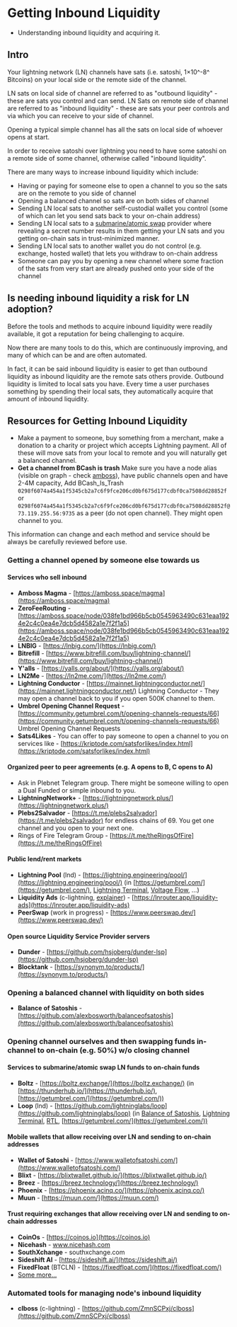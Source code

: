 # Getting Inbound Liquidity

- Understanding inbound liquidity and acquiring it.

## Intro

Your lightning network (LN) channels have sats (i.e. satoshi, 1×10^-8^ Bitcoins) on your local side or the remote side of the channel.

LN sats on local side of channel are referred to as "outbound liquidity" - these are sats you control and can send.
LN Sats on remote side of channel are referred to as "inbound liquidity" - these are sats your peer controls and via which you can receive to your side of channel.

Opening a typical simple channel has all the sats on local side of whoever opens at start.

In order to receive satoshi over lightning you need to have some satoshi on a remote side of some channel, otherwise called "inbound liquidity".

There are many ways to increase inbound liquidity which include:

- Having or paying for someone else to open a channel to you so the sats are on the remote to you side of channel
- Opening a balanced channel so sats are on both sides of channel
- Sending LN local sats to another self-custodial wallet you control (some of which can let you send sats back to your on-chain address)
- Sending LN local sats to a [submarine/atomic swap](https://docs.lightning.engineering/the-lightning-network/lightning-overview/understanding-submarine-swaps) provider where revealing a secret number results in them getting your LN sats and you getting on-chain sats in trust-minimized manner.
- Sending LN local sats to another wallet you do not control (e.g. exchange, hosted wallet) that lets you withdraw to on-chain address
- Someone can pay you by opening a new channel where some fraction of the sats from very start are already pushed onto your side of the channel

## Is needing inbound liquidity a risk for LN adoption?

Before the tools and methods to acquire inbound liquidity were readily available, it got a reputation for being challenging to acquire.

Now there are many tools to do this, which are continuously improving, and many of which can be and are often automated.

In fact, it can be said inbound liquidity is easier to get than outbound liquidity as inbound liquidity are the remote sats others provide. Outbound liquidity is limited to local sats you have. Every time a user purchases something by spending their local sats, they automatically acquire that amount of inbound liquidity.

## Resources for Getting Inbound Liquidity

- Make a payment to someone, buy something from a merchant, make a donation to a charity or project which accepts Lightning payment. All of these will move sats from your local to remote and you will naturally get a balanced channel.
- **Get a channel from BCash is trash** Make sure you have a node alias (visible on graph - check [amboss](https://amboss.space/)), have public channels open and have 2-4M capacity, Add BCash_Is_Trash `0298f6074a454a1f5345cb2a7c6f9fce206cd0bf675d177cdbf0ca7508dd28852f` or `0298f6074a454a1f5345cb2a7c6f9fce206cd0bf675d177cdbf0ca7508dd28852f@73.119.255.56:9735` as a peer (do not open channel). They might open channel to you.

This information can change and each method and service should be always be carefully reviewed before use.

### Getting a channel opened by someone else towards us

#### Services who sell inbound

- **Amboss Magma** - [https://amboss.space/magma](https://amboss.space/magma)
- **ZeroFeeRouting** - [https://amboss.space/node/038fe1bd966b5cb0545963490c631eaa1924e2c4c0ea4e7dcb5d4582a1e7f2f1a5](https://amboss.space/node/038fe1bd966b5cb0545963490c631eaa1924e2c4c0ea4e7dcb5d4582a1e7f2f1a5)
- **LNBIG** - [https://lnbig.com/](https://lnbig.com/)
- **Bitrefill** - [https://www.bitrefill.com/buy/lightning-channel/](https://www.bitrefill.com/buy/lightning-channel/)
- **Y'alls** - [https://yalls.org/about/](https://yalls.org/about/)
- **LN2Me** - [https://ln2me.com/](https://ln2me.com/)
- **Lightning Conductor** - [https://mainnet.lightningconductor.net/](https://mainnet.lightningconductor.net/) Lightning Conductor - They may open a channel back to you if you open 500K channel to them.
- **Umbrel Opening Channel Request** - [https://community.getumbrel.com/t/opening-channels-requests/66](https://community.getumbrel.com/t/opening-channels-requests/66) Umbrel Opening Channel Requests
- **Sats4Likes** - You can offer to pay someone to open a channel to you on services like - [https://kriptode.com/satsforlikes/index.html](https://kriptode.com/satsforlikes/index.html)

#### Organized peer to peer agreements (e.g. A opens to B, C opens to A)

- Ask in Plebnet Telegram group. There might be someone willing to open a Dual Funded or simple inbound to you.
- **LightningNetwork+** - [https://lightningnetwork.plus/](https://lightningnetwork.plus/)
- **Plebs2Salvador** - [https://t.me/plebs2salvador](https://t.me/plebs2salvador) for endless chains of 69. You get one channel and you open to your next one.
- Rings of Fire Telegram Group - [https://t.me/theRingsOfFire](https://t.me/theRingsOfFire)

#### Public lend/rent markets

- **Lightning Pool** (lnd) - [https://lightning.engineering/pool/](https://lightning.engineering/pool/) (in [https://getumbrel.com/](https://getumbrel.com/), [Lightning Terminal](https://github.com/lightninglabs/lightning-terminal), [Voltage Flow](https://voltage.cloud/flow), …)
- **Liquidity Ads** (c-lightning, [explainer](https://medium.com/blockstream/setting-up-liquidity-ads-in-c-lightning-54e4c59c091d)) - [https://lnrouter.app/liquidity-ads](https://lnrouter.app/liquidity-ads)
- **PeerSwap** (work in progress) - [https://www.peerswap.dev/](https://www.peerswap.dev/)

#### Open source Liquidity Service Provider servers

- **Dunder** - [https://github.com/hsjoberg/dunder-lsp](https://github.com/hsjoberg/dunder-lsp)
- **Blocktank** - [https://synonym.to/products/](https://synonym.to/products/)

### Opening a balanced channel with liquidity on both sides

- **Balance of Satoshis** - [https://github.com/alexbosworth/balanceofsatoshis](https://github.com/alexbosworth/balanceofsatoshis)

### Opening channel ourselves and then swapping funds in-channel to on-chain (e.g. 50%) w/o closing channel

#### Services to submarine/atomic swap LN funds to on-chain funds

- **Boltz** - [https://boltz.exchange/](https://boltz.exchange/) (in [https://thunderhub.io/](https://thunderhub.io/), [https://getumbrel.com/](https://getumbrel.com/))
- **Loop** (lnd) - [https://github.com/lightninglabs/loop](https://github.com/lightninglabs/loop) (in [Balance of Satoshis](https://github.com/alexbosworth/balanceofsatoshis), [Lightning Terminal](https://github.com/lightninglabs/lightning-terminal), [RTL](https://github.com/Ride-The-Lightning/RTL), [https://getumbrel.com/](https://getumbrel.com/))

#### Mobile wallets that allow receiving over LN and sending to on-chain addresses

- **Wallet of Satoshi** - [https://www.walletofsatoshi.com/](https://www.walletofsatoshi.com/)
- **Blixt** - [https://blixtwallet.github.io/](https://blixtwallet.github.io/)
- **Breez** - [https://breez.technology/](https://breez.technology/)
- **Phoenix** - [https://phoenix.acinq.co/](https://phoenix.acinq.co/)
- **Muun** - [https://muun.com/](https://muun.com/)

#### Trust requiring exchanges that allow receiving over LN and sending to on-chain addresses

- **CoinOs** - [https://coinos.io](https://coinos.io)
- **Nicehash** - www.nicehash.com
- **SouthXchange** - southxchange.com
- **Sideshift AI** - [https://sideshift.ai/](https://sideshift.ai/)
- **FixedFloat** (BTCLN) - [https://fixedfloat.com/](https://fixedfloat.com/)
- [Some more…](https://cointastical.medium.com/exchanges-with-support-for-bitcoin-lightning-network-payments-739829bcb7bc)

### Automated tools for managing node's inbound liquidity

- **clboss** (c-lightning) - [https://github.com/ZmnSCPxj/clboss](https://github.com/ZmnSCPxj/clboss)
